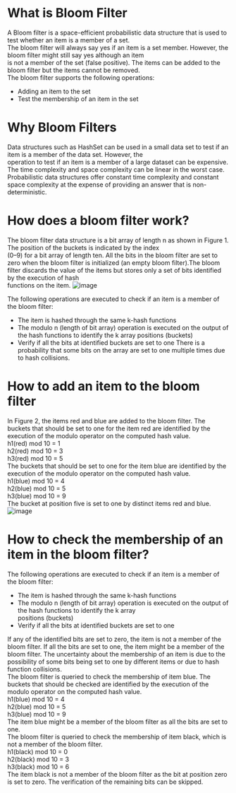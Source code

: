 # What is Bloom Filter
A Bloom filter is a space-efficient probabilistic data structure that is used to test whether an item is a member of a set.  
The bloom filter will always say yes if an item is a set member. However, the bloom filter might still say yes although an item  
is not a member of the set (false positive). The items can be added to the bloom filter but the items cannot be removed.  
The bloom filter supports the following operations:
- Adding an item to the set
- Test the membership of an item in the set
# Why Bloom Filters
Data structures such as HashSet can be used in a small data set to test if an item is a member of the data set. However, the  
operation to test if an item is a member of a large dataset can be expensive. The time complexity and space complexity can be linear in the worst case.
Probabilistic data structures offer constant time complexity and constant space complexity at the expense of providing an answer that is non-deterministic.
# How does a bloom filter work?
The bloom filter data structure is a bit array of length n as shown in Figure 1. The position of the buckets is indicated by the index  
(0–9) for a bit array of length ten. All the bits in the bloom filter are set to zero when the bloom filter is initialized 
(an empty bloom filter).The bloom filter discards the value of the items but stores only a set of bits identified by the execution of hash  
functions on the item.
![image](https://github.com/yadavraganu/system_design/assets/77580939/73bf6f74-37b7-455f-9d34-9cb02f78716f)

The following operations are executed to check if an item is a member of the bloom filter:
- The item is hashed through the same k-hash functions
- The modulo n (length of bit array) operation is executed on the output of the hash functions to identify the k array positions (buckets)
- Verify if all the bits at identified buckets are set to one
There is a probability that some bits on the array are set to one multiple times due to hash collisions.
# How to add an item to the bloom filter
In Figure 2, the items red and blue are added to the bloom filter. The buckets that should be set to one for the item red are identified by
the execution of the modulo operator on the computed hash value.  
h1(red) mod 10 = 1  
h2(red) mod 10 = 3  
h3(red) mod 10 = 5  
The buckets that should be set to one for the item blue are identified by the execution of the modulo operator on the computed hash value.  
h1(blue) mod 10 = 4  
h2(blue) mod 10 = 5  
h3(blue) mod 10 = 9  
The bucket at position five is set to one by distinct items red and blue.  
![image](https://github.com/yadavraganu/system_design/assets/77580939/35ec443a-4af0-4f04-8255-cd6e2b04ae6c)

# How to check the membership of an item in the bloom filter?
The following operations are executed to check if an item is a member of the bloom filter:
- The item is hashed through the same k-hash functions
- The modulo n (length of bit array) operation is executed on the output of the hash functions to identify the k array  
  positions (buckets)
- Verify if all the bits at identified buckets are set to one
  
If any of the identified bits are set to zero, the item is not a member of the bloom filter. If all the bits are set to one,
the item might be a member of the bloom filter. The uncertainty about the membership of an item is due to the possibility of
some bits being set to one by different items or due to hash function collisions.    
The bloom filter is queried to check the membership of item blue. The buckets that should be checked are identified by the
execution of the modulo operator on the computed hash value.  
h1(blue) mod 10 = 4  
h2(blue) mod 10 = 5  
h3(blue) mod 10 = 9  
The item blue might be a member of the bloom filter as all the bits are set to one.  
The bloom filter is queried to check the membership of item black, which is not a member of the bloom filter.  
h1(black) mod 10 = 0  
h2(black) mod 10 = 3  
h3(black) mod 10 = 6  
The item black is not a member of the bloom filter as the bit at position zero is set to zero. The verification
of the remaining bits can be skipped.  
